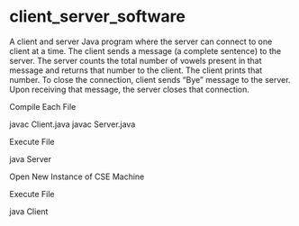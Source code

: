 # client_server_software

A client and server Java program where the server can connect to one client at a time. The client sends a message (a complete sentence) to the server. The server counts the total number of vowels present in that message and returns that number to the client. The client prints that number. To close the connection, client sends “Bye” message to the server. Upon receiving that message, the server closes that connection.

Compile Each File

javac Client.java
javac Server.java

Execute File

java Server

Open New Instance of CSE Machine

Execute File

java Client
